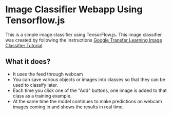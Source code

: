 # Image Classifier Webapp Using Tensorflow.js

This is a simple image classifier using TensorFlow.js. This image classifier was created by following the instructions [Google Transfer Learning Image Classifier Tutorial](https://www.tensorflow.org/js/tutorials/transfer/image_classification)

## What it does?
- It uses the feed through webcam 
- You can save various objects or images into classes so that they can be used to classify later.
- Each time you click one of the "Add" buttons, one image is added to that class as a training example.
- At the same time the model continues to make predictions on webcam images coming in and shows the results in real time.
